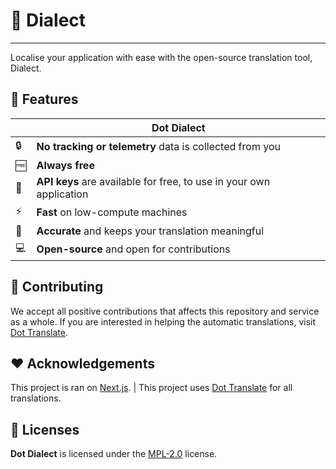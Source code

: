# 🔄 Dialect

---

Localise your application with ease with the open-source translation tool, Dialect.

## 🚀 Features

|  | Dot Dialect |
| - | ------------ |
| 🔒 | **No tracking or telemetry** data is collected from you |
| 🆓 | **Always free** |
| 🔑 | **API keys** are available for free, to use in your own application |
| ⚡️ | **Fast** on low-compute machines |
| 📝 | **Accurate** and keeps your translation meaningful |
| 💻 | **Open-source** and open for contributions |

## 🔧 Contributing

We accept all positive contributions that affects this repository and service as a whole. If you are interested in helping the automatic translations, visit [Dot Translate](https://github.com/dothq/translate).

## ❤️ Acknowledgements

This project is ran on [Next.js](https://nextjs.org/). | This project uses [Dot Translate](https://github.com/dothq/translate) for all translations.

## 📜 Licenses
**Dot Dialect** is licensed under the [MPL-2.0](https://www.mozilla.org/en-US/MPL/2.0/) license.
